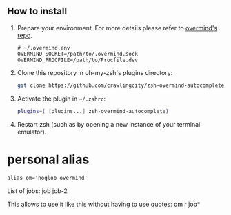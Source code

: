 How to install
--------------
1. Prepare your environment. For more details please refer to [overmind's repo](https://github.com/DarthSim/overmind).

    ```
    # ~/.overmind.env
    OVERMIND_SOCKET=/path/to/.overmind.sock
    OVERMIND_PROCFILE=/path/to/Procfile.dev
    ```
2. Clone this repository in oh-my-zsh's plugins directory:

    ```zsh
    git clone https://github.com/crawlingcity/zsh-overmind-autocomplete.git ${ZSH_CUSTOM:-~/.oh-my-zsh/custom}/plugins/zsh-overmind-autocomplete
    ```

3. Activate the plugin in `~/.zshrc`:

    ```zsh
    plugins=( [plugins...] zsh-overmind-autocomplete)
    ```

4. Restart zsh (such as by opening a new instance of your terminal emulator).

# personal alias
`alias om='noglob overmind'`

List of jobs:
job
job-2

This allows to use it like this without having to use quotes:
om r job*

